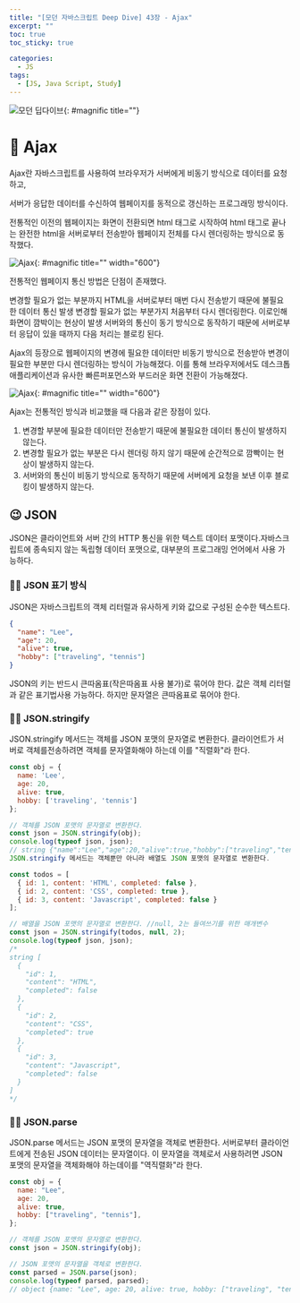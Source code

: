 ```yaml
---
title: "[모던 자바스크립트 Deep Dive] 43장 - Ajax"
excerpt: ""
toc: true
toc_sticky: true

categories:
  - JS
tags:
  - [JS, Java Script, Study]
---
```


![모던 딥다이브](https://k.kakaocdn.net/dn/6gbOs/btrcMGbY7yQ/Z3sIpZrBU53FvMbdqlLD01/img.png){: #magnific title=""}

# 🎉 Ajax

Ajax란 자바스크립트를 사용하여 브라우저가 서버에게 비동기 방식으로 데이터를 요청하고,

서버가 응답한 데이터를 수신하여 웹페이지를 동적으로 갱신하는 프로그래밍 방식이다.

전통적인 이전의 웹페이지는 화면이 전환되면 html 태그로 시작하여 html 태그로 끝나는 완전한 html을 서버로부터 전송받아 웹페이지 전체를 다시 렌더링하는 방식으로 동작했다.

![Ajax](https://img1.daumcdn.net/thumb/R1280x0/?scode=mtistory2&fname=https%3A%2F%2Fblog.kakaocdn.net%2Fdn%2FcWVKTZ%2FbtrvyhKmNHQ%2FKT5LQKT02FFMlQnYXsQ2F1%2Fimg.png){: #magnific title="" width="600"}

전통적인 웹페이지 통신 방법은 단점이 존재했다.

변경할 필요가 없는 부분까지 HTML을 서버로부터 매번 다시 전송받기 때문에 불필요한 데이터 통신 발생
변경할 필요가 없는 부분가지 처음부터 다시 렌더링한다. 이로인해 화면이 깜박이는 현상이 발생
서버와의 통신이 동기 방식으로 동작하기 때문에 서버로부터 응답이 있을 때까지 다음 처리는 블로킹 된다.

Ajax의 등장으로 웹페이지의 변경에 필요한 데이터만 비동기 방식으로 전송받아 변경이 필요한 부분만 다시 렌더링하는 방식이 가능해졌다. 이를 통해 브라우저에서도 데스크톱 애플리케이션과 유사한 빠른퍼포먼스와 부드러운 화면 전환이 가능해졌다.

![Ajax](https://img1.daumcdn.net/thumb/R1280x0/?scode=mtistory2&fname=https%3A%2F%2Fblog.kakaocdn.net%2Fdn%2FW7c3q%2FbtrvoQVlp4G%2FQPaJXFtu6wYzFKOmAKK2Kk%2Fimg.png){: #magnific title="" width="600"}

Ajax는 전통적인 방식과 비교했을 때 다음과 같은 장점이 있다.

1. 변경할 부분에 필요한 데이터만 전송받기 때문에 불필요한 데이터 통신이 발생하지 않는다.
2. 변경할 필요가 없는 부분은 다시 렌더링 하지 않기 때문에 순간적으로 깜빡이는 현상이 발생하지 않는다.
3. 서버와의 통신이 비동기 방식으로 동작하기 때문에 서버에게 요청을 보낸 이후 블로킹이 발생하지 않는다.

## 😉 JSON

JSON은 클라이언트와 서버 간의 HTTP 통신을 위한 텍스트 데이터 포맷이다.자바스크립트에 종속되지 않는 독립형 데이터 포맷으로, 대부분의 프로그래밍 언어에서 사용 가능하다.

### 🐱‍🐉 JSON 표기 방식

JSON은 자바스크립트의 객체 리터럴과 유사하게 키와 값으로 구성된 순수한 텍스트다.

```json
{
  "name": "Lee",
  "age": 20,
  "alive": true,
  "hobby": ["traveling", "tennis"]
}​
```

JSON의 키는 반드시 큰따옴표(작은따옴표 사용 불가)로 묶어야 한다. 값은 객체 리터럴과 같은 표기법사용 가능하다. 하지만 문자열은 큰따옴표로 묶어야 한다.

### 🐱‍🐉 JSON.stringify

JSON.stringify 메서드는 객체를 JSON 포맷의 문자열로 변환한다. 클라이언트가 서버로 객체를전송하려면 객체를 문자열화해야 하는데 이를 "직렬화"라 한다.

```js
const obj = {
  name: 'Lee',
  age: 20,
  alive: true,
  hobby: ['traveling', 'tennis']
};

// 객체를 JSON 포맷의 문자열로 변환한다.
const json = JSON.stringify(obj);
console.log(typeof json, json);
// string {"name":"Lee","age":20,"alive":true,"hobby":["traveling","tennis"]}
JSON.stringify 메서드는 객체뿐만 아니라 배열도 JSON 포맷의 문자열로 변환한다.

const todos = [
  { id: 1, content: 'HTML', completed: false },
  { id: 2, content: 'CSS', completed: true },
  { id: 3, content: 'Javascript', completed: false }
];

// 배열을 JSON 포맷의 문자열로 변환한다. //null, 2는 들여쓰기를 위한 매개변수
const json = JSON.stringify(todos, null, 2);
console.log(typeof json, json);
/*
string [
  {
    "id": 1,
    "content": "HTML",
    "completed": false
  },
  {
    "id": 2,
    "content": "CSS",
    "completed": true
  },
  {
    "id": 3,
    "content": "Javascript",
    "completed": false
  }
]
*/
```

### 🐱‍🐉 JSON.parse

JSON.parse 메서드는 JSON 포맷의 문자열을 객체로 변환한다. 서버로부터 클라이언트에게 전송된 JSON 데이터는 문자열이다. 이 문자열을 객체로서 사용하려면 JSON 포맷의 문자열을 객체화해야 하는데이를 "역직렬화"라 한다.

```js
const obj = {
  name: "Lee",
  age: 20,
  alive: true,
  hobby: ["traveling", "tennis"],
};

// 객체를 JSON 포맷의 문자열로 변환한다.
const json = JSON.stringify(obj);

// JSON 포맷의 문자열을 객체로 변환한다.
const parsed = JSON.parse(json);
console.log(typeof parsed, parsed);
// object {name: "Lee", age: 20, alive: true, hobby: ["traveling", "tennis"]}
```
